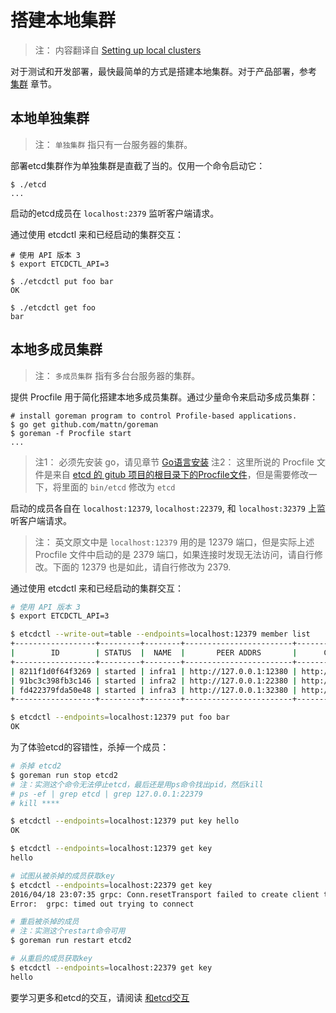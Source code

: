 # 搭建本地集群

> 注： 内容翻译自 [Setting up local clusters](https://github.com/coreos/etcd/blob/master/Documentation/dev-guide/local_cluster.md)

对于测试和开发部署，最快最简单的方式是搭建本地集群。对于产品部署，参考 [集群]() 章节。

## 本地单独集群

> 注： `单独集群` 指只有一台服务器的集群。

部署etcd集群作为单独集群是直截了当的。仅用一个命令启动它：

```
$ ./etcd
...
```

启动的etcd成员在 `localhost:2379` 监听客户端请求。

通过使用 etcdctl 来和已经启动的集群交互：

```
# 使用 API 版本 3
$ export ETCDCTL_API=3

$ ./etcdctl put foo bar
OK

$ ./etcdctl get foo
bar
```

## 本地多成员集群

> 注： `多成员集群` 指有多台台服务器的集群。

提供 Procfile 用于简化搭建本地多成员集群。通过少量命令来启动多成员集群：

```
# install goreman program to control Profile-based applications.
$ go get github.com/mattn/goreman
$ goreman -f Procfile start
...
```

> 注1： 必须先安装 go，请见章节 [Go语言安装](https://skyao.gitbooks.io/leaning-go/content/installation/)
> 注2： 这里所说的 Procfile 文件是来自 [etcd 的 gitub 项目的根目录下的Procfile文件](https://github.com/coreos/etcd/blob/master/Procfile)，但是需要修改一下，将里面的 `bin/etcd` 修改为 `etcd`

启动的成员各自在 `localhost:12379`, `localhost:22379`, 和 `localhost:32379` 上监听客户端请求。

> 注： 英文原文中是 `localhost:12379` 用的是 12379 端口，但是实际上述 Procfile 文件中启动的是 2379 端口，如果连接时发现无法访问，请自行修改。下面的 12379 也是如此，请自行修改为 2379.

通过使用 etcdctl 来和已经启动的集群交互：

```bash
# 使用 API 版本 3
$ export ETCDCTL_API=3

$ etcdctl --write-out=table --endpoints=localhost:12379 member list
+------------------+---------+--------+------------------------+------------------------+
|        ID        | STATUS  |  NAME  |       PEER ADDRS       |      CLIENT ADDRS      |
+------------------+---------+--------+------------------------+------------------------+
| 8211f1d0f64f3269 | started | infra1 | http://127.0.0.1:12380 | http://127.0.0.1:12379 |
| 91bc3c398fb3c146 | started | infra2 | http://127.0.0.1:22380 | http://127.0.0.1:22379 |
| fd422379fda50e48 | started | infra3 | http://127.0.0.1:32380 | http://127.0.0.1:32379 |
+------------------+---------+--------+------------------------+------------------------+

$ etcdctl --endpoints=localhost:12379 put foo bar
OK
```

为了体验etcd的容错性，杀掉一个成员：

```bash
# 杀掉 etcd2
$ goreman run stop etcd2
# 注：实测这个命令无法停止etcd，最后还是用ps命令找出pid，然后kill
# ps -ef | grep etcd | grep 127.0.0.1:22379
# kill ****

$ etcdctl --endpoints=localhost:12379 put key hello
OK

$ etcdctl --endpoints=localhost:12379 get key
hello

# 试图从被杀掉的成员获取key
$ etcdctl --endpoints=localhost:22379 get key
2016/04/18 23:07:35 grpc: Conn.resetTransport failed to create client transport: connection error: desc = "transport: dial tcp 127.0.0.1:22379: getsockopt: connection refused"; Reconnecting to "localhost:22379"
Error:  grpc: timed out trying to connect

# 重启被杀掉的成员
# 注：实测这个restart命令可用
$ goreman run restart etcd2

# 从重启的成员获取key
$ etcdctl --endpoints=localhost:22379 get key
hello
```

要学习更多和etcd的交互，请阅读 [和etcd交互](interacting_v3.md)


